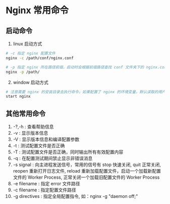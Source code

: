 # Nginx 常用命令

## 启动命令

1. linux 启动方式

```bash
# -c 指定 nginx 配置文件 
nginx -c /path/conf/nginx.conf

# -p 指定 nginx 所在路径前缀，启动时会根据前缀路径查找 conf 文件夹下的 nginx.conf 配置文件
nginx -p /path/
```

2. window 启动方式

```bash
# 注意需要 nginx 的安装目录去执行命令，如果配置了 nginx 的环境变量，默认读取的用户用户的下的配置，需要 conf、logs 等相关文件夹复制到用户目录才行
start nginx 
```

## 其他常用命令

1. -?,-h : 查看帮助信息
2. -v : 显示版本信息
3. -V : 显示版本信息和编译配置参数
4. -t : 测试配置文件是否正确
5. -T : 测试配置文件是否正确，同时输出所有有效配置内容
6. -q : 在配置测试期间禁止显示非错误消息
7. -s signal : 向主进程发送信号，常用的信号有 stop 快速关闭, quit 正常关闭, reopen 重新打开日志文件, reload 重新加载配置文件，启动一个加载新配置文件的 Worker Process, 正常关闭一个加载旧配置文件的 Worker Process
8. -e filename : 指定 error 文件路径 
9.  -c filename : 指定配置文件路径
10. -g directives : 指定全局配置指令, 如：nginx -g "daemon off;"
